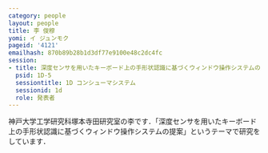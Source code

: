```yaml
---
category: people
layout: people
title: 李 俊穆
yomi: イ ジュンモク
pageid: '4121'
emailhash: 870b89b28b1d3df77e9100e48c2dc4fc
session:
- title: 深度センサを用いたキーボード上の手形状認識に基づくウィンドウ操作システムの提案
  psid: 1D-5
  sessiontitle: 1D コンシューマシステム
  sessionid: 1d
  role: 発表者
---
```

神戸大学工学研究科塚本寺田研究室の李です．「深度センサを用いたキーボード上の手形状認識に基づくウィンドウ操作システムの提案」というテーマで研究をしています．